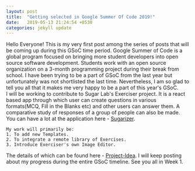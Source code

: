 ```yaml
---
layout: post
title:  "Getting selected in Google Summer Of Code 2019!"
date:   2019-05-13 21:24:54 +0530
categories: jekyll update
---
```

Hello Everyone! This is my very first post among the series of posts that will be coming up during this GSoC time period. Google Summer of Code is a global program focused on bringing more student developers into open source software development. Students work with an open source organization on a 3-month programming project during their break from school. I have been trying to be a part of GSoC from the last year but unfortunately was not shortlisted the last time. Nevertheless, I am so glad to tell you all that it makes me very happy to be a part of this year's GSoC.  
I will be working to contribute to Sugar Lab's Exerciser project. It is a react based app through which user can create questions in various formats(MCQ, Fill in the Blanks etc) and other users can answer them. A comparative study of responses of a group of people can also be made. You can have a lot at the application here - [Sugarizer](https://try.sugarizer.org/).  
```
My work will primarily be:
1. To add new Templates.
2. To integrate a remote library of Exercises.
3. Introduce Exerciser's own Image Editor.
```  
The details of which can be found here -  [Project-Idea](https://summerofcode.withgoogle.com/projects/#5993905961566208). I will keep posting about my progress during the entire GSoC timeline. See you all in Week 1. 